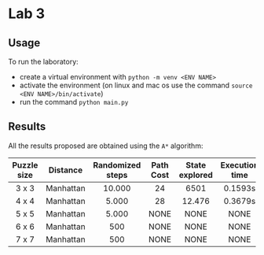 # Lab 3

## Usage

To run the laboratory:
- create a virtual environment with `python -m venv <ENV NAME>`
- activate the environment (on linux and mac os use the command `source <ENV NAME>/bin/activate`)
- run the command `python main.py`

## Results

All the results proposed are obtained using the `A*` algorithm: 

| Puzzle size | Distance | Randomized steps | Path Cost | State explored | Execution time |
| :-: | :-: | :-: | :-: | :-: | :-: |
| 3 x 3 | Manhattan | 10.000 | 24 | 6501 | 0.1593s |
| 4 x 4 | Manhattan | 5.000 | 28 | 12.476 | 0.3679s | 
| 5 x 5 | Manhattan | 5.000 | NONE | NONE | NONE | 
| 6 x 6 | Manhattan | 500 | NONE | NONE | NONE |
| 7 x 7 | Manhattan | 500 | NONE | NONE | NONE |